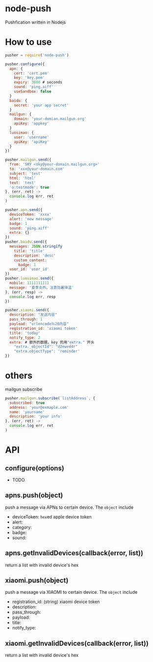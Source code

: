 node-push
======

Pushfication written in Nodejs


# How to use

```js
pusher = require('node-push')

pusher.configure({
  apn: {
    cert: 'cert.pem'
    key: 'key.pem'
    expiry: 3600 # seconds
    sound: 'ping.aiff'
    useSandbox: false
  }
  baidu: {
    secret: 'your app secret'
  }
  mailgun: {
    domain: 'your-domian.mailgun.org'
    apiKey: 'appkey'
  }
  luosimao: {
    user: 'username'
    apiKey: 'apiKey'
  }
})

pusher.mailgun.send({
  from: 'SKY <sky@your-domain.mailgun.org>'
  to: 'xxx@your-domain.com'
  subject: 'test'
  html: 'html'
  text: 'text'
  'o:testmode': true
}, (err, ret) ->
  console.log err, ret
)

pusher.apn.send({
  deviceToken: 'xxxx'
  alert: 'new message'
  badge: 1
  sound: 'ping.aiff'
  extra: {}
})
pusher.baidu.send({
  messages: JSON.stringify
    title: 'title'
    description: 'desc'
    custom_content:
      badge: 1
  user_id: 'user_id'
})
pusher.luosimao.send({
  mobile: 1111111111
  message: '夏季炎热，注意防暑降温'
}, (err, resp) ->
  console.log err, resp
})

pusher.xiaomi.send({
  description: "发送内容"
  pass_through: 1
  payload: "urlencode％20内容"
  registration_id: 'xiaomi token'
  title: 'today'
  notify_type: 2
  extra: # 额外的数据，key 的用"extra." 开头
    "extra._objectId": "d2ewed4r"
    "extra.objectType": 'reminder'
})
```


# others
mailgun subscribe
```js
pusher.mailgun.subscribe(`listAddress`, {
  subscribed: true
  address: 'your@exmaple.com'
  name: 'yourname'
  description: 'your info'
}, (err, ret) ->
  console.log err, ret
)
```

# API

## configure(options)
- TODO

## apns.push(object)
push a message via APNs to certain device. The `object` include
- deviceToken: `hex`ed apple device token
- alert: 
- category:
- badge:
- sound:

## apns.getInvalidDevices(callback(error, list))
return a list with invalid device's hex

## xiaomi.push(object)
push a message via XIAOMI to certain device. The `object` include
- registration_id: (string) xiaomi device token
- description:
- pass_through:
- payload:
- title:
- notify_type:

## xiaomi.getInvalidDevices(callback(error, list))
return a list with invalid device's hex

